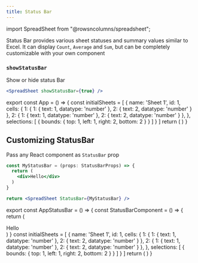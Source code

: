 ```yaml
---
title: Status Bar
---
```

import SpreadSheet from "@rowsncolumns/spreadsheet";

Status Bar provides various sheet statuses and summary values similar to Excel. It can display `Count`, `Average` and `Sum`, but can be completely customizable with your own component

### `showStatusBar`

Show or hide status Bar


```jsx
<SpreadSheet showStatusBar={true} />
```

export const App = () => {
  const initialSheets = [
    {
      name: 'Sheet 1',
      id: 1,
      cells: {
        1: {
          1: {
            text: 1,
            datatype: 'number'
          },
          2: {
            text: 2,
            datatype: 'number'
          }
        },
        2: {
          1: {
            text: 1,
            datatype: 'number'
          },
          2: {
            text: 2,
            datatype: 'number'
          }
        },
      },
      selections: [
        {
          bounds: {
            top: 1,
            left: 1,
            right: 2,
            bottom: 2
          }
        }
      ]
    }
  ]
  return (
    <SpreadSheet autoFocus={false} initialSheets={initialSheets} />
  )
}

<App />


## Customizing StatusBar

Pass any React component as `StatusBar` prop

```jsx
const MyStatusBar = (props: StatusBarProps) => {
  return (
    <div>Hello</div>
  )
}

return <SpreadSheet StatusBar={MyStatusBar} />
```

export const AppStatusBar = () => {
  const StatusBarComponent = () => {
    return (
      <div>Hello</div>
    )
  }
  const initialSheets = [
    {
      name: 'Sheet 1',
      id: 1,
      cells: {
        1: {
          1: {
            text: 1,
            datatype: 'number'
          },
          2: {
            text: 2,
            datatype: 'number'
          }
        },
        2: {
          1: {
            text: 1,
            datatype: 'number'
          },
          2: {
            text: 2,
            datatype: 'number'
          }
        },
      },
      selections: [
        {
          bounds: {
            top: 1,
            left: 1,
            right: 2,
            bottom: 2
          }
        }
      ]
    }
  ]
  return (
    <SpreadSheet autoFocus={false} initialSheets={initialSheets} StatusBar={StatusBarComponent} />
  )
}

<AppStatusBar />